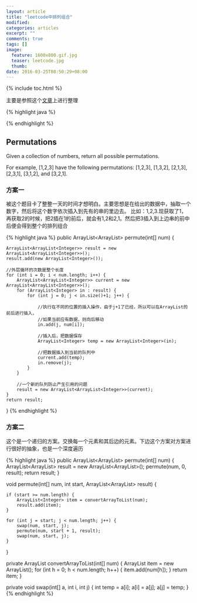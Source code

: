 ```yaml
---
layout: article
title: "leetcode中排列组合"
modified:
categories: articles
excerpt: ""
comments: true
tags: []
image: 
  feature: 1600x800.gif.jpg
  teaser: leetcode.jpg
  thumb:
date: 2016-03-25T08:50:29+08:00
---
```


{% include toc.html %}

主要是参照这个[文章](http://www.programcreek.com/2012/11/top-10-algorithms-for-coding-interview/)上进行整理

{% highlight java %}

{% endhighlight %}

## Permutations

Given a collection of numbers, return all possible permutations.

For example,
[1,2,3] have the following permutations:
[1,2,3], [1,3,2], [2,1,3], [2,3,1], [3,1,2], and [3,2,1].

### 方案一

被这个题目卡了整整一天的时间才想明白。主要思想是在给出的数据中，抽取一个数字，然后将这个数字依次插入到先有的串的里边去。
比如：1,2,3.现获取了1，再获取2的时候，把2插在1的前后，就会有1,2和2,1。然后把3插入到上边串的前中后便会得到整个的排列组合

{% highlight java %}
public ArrayList<ArrayList<Integer>> permute(int[] num) {

	ArrayList<ArrayList<Integer>> result = new ArrayList<ArrayList<Integer>>();
	result.add(new ArrayList<Integer>());

	//外层循环的次数是整个长度
	for (int i = 0; i < num.length; i++) {
		ArrayList<ArrayList<Integer>> current = new ArrayList<ArrayList<Integer>>();
		for (ArrayList<Integer> in : result) {
			for (int j = 0; j < in.size()+1; j++) {

				//执行在不同的位置的插入操作，由于j+1了已经，所以可以在ArrayList的前后进行插入，
				//如果当前应有数据，则向后移动
				in.add(j, num[i]);

				//插入后，把数据保存
				ArrayList<Integer> temp = new ArrayList<Integer>(in);

				//把数据插入到当前的队列中
				current.add(temp);
				in.remove(j);
			}
		}

		//一个新的队列防止产生引用的问题
		result = new ArrayList<ArrayList<Integer>>(current);
	}
	return result;
}
{% endhighlight %}

### 方案二

这个是一个递归的方案。交换每一个元素和其后边的元素。下边这个方案对方案进行很好的抽象，也是一个深度遍历

{% highlight java %}
public ArrayList<ArrayList<Integer>> permute(int[] num) {
	ArrayList<ArrayList<Integer>> result = new ArrayList<ArrayList<Integer>>();
	permute(num, 0, result);
	return result;
}
 
void permute(int[] num, int start, ArrayList<ArrayList<Integer>> result) {
 
	if (start >= num.length) {
		ArrayList<Integer> item = convertArrayToList(num);
		result.add(item);
	}
 
	for (int j = start; j < num.length; j++) {
		swap(num, start, j);
		permute(num, start + 1, result);
		swap(num, start, j);
	}
}
 
private ArrayList<Integer> convertArrayToList(int[] num) {
	ArrayList<Integer> item = new ArrayList<Integer>();
	for (int h = 0; h < num.length; h++) {
		item.add(num[h]);
	}
	return item;
}
 
private void swap(int[] a, int i, int j) {
	int temp = a[i];
	a[i] = a[j];
	a[j] = temp;
}
{% endhighlight %}